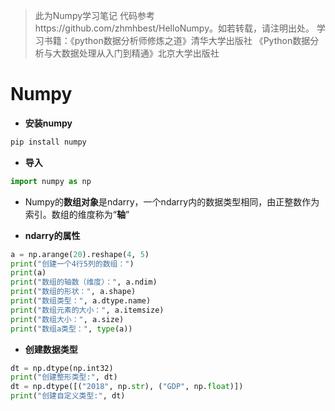 > 此为Numpy学习笔记
> 代码参考https://github.com/zhmhbest/HelloNumpy。如若转载，请注明出处。
> 学习书籍：《python数据分析师修炼之道》清华大学出版社
> 《Python数据分析与大数据处理从入门到精通》北京大学出版社


# Numpy
- **安装numpy**
```py
pip install numpy
```
- **导入**
```py
import numpy as np
```
- Numpy的**数组对象**是ndarry，一个ndarry内的数据类型相同，由正整数作为索引。数组的维度称为“**轴**”

- **ndarry的属性**
```python
a = np.arange(20).reshape(4, 5)
print("创建一个4行5列的数组：")
print(a)
print("数组的轴数（维度）：", a.ndim)
print("数组的形状：", a.shape)
print("数组类型：", a.dtype.name)
print("数组元素的大小：", a.itemsize)
print("数组大小：", a.size)
print("数组a类型：", type(a))
```

- **创建数据类型**
```python
dt = np.dtype(np.int32)
print("创建整形类型:", dt)
dt = np.dtype([("2018", np.str), ("GDP", np.float)])
print("创建自定义类型:", dt)
```